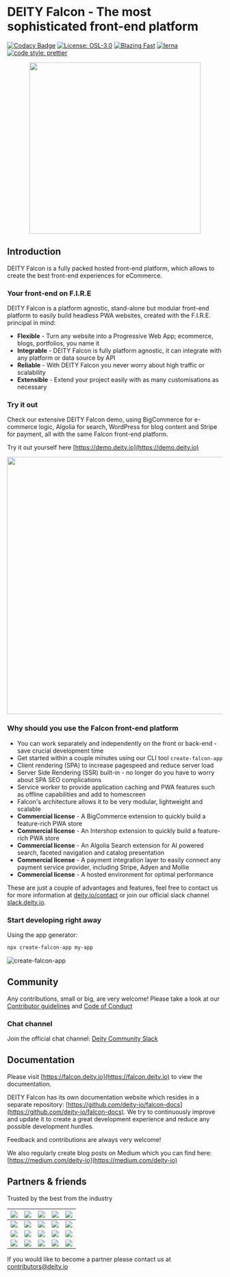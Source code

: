 # DEITY Falcon - The most sophisticated front-end platform

[![Codacy Badge](https://api.codacy.com/project/badge/Grade/b8b60963bac941f081de64671ae8b7fd)](https://app.codacy.com/app/Deity/falcon?utm_source=github.com&utm_medium=referral&utm_content=deity-io/falcon&utm_campaign=Badge_Grade_Settings)
[![License: OSL-3.0](https://img.shields.io/badge/license-OSL--3.0-yellow.svg?style=flat-square)](https://opensource.org/licenses/OSL-3.0)
[![Blazing Fast](https://img.shields.io/badge/speed-blazing%20%F0%9F%94%A5-brightgreen.svg?style=flat-square)](https://twitter.com/acdlite/status/974390255393505280)
[![lerna](https://img.shields.io/badge/maintained%20with-lerna-cc00ff.svg?style=flat-square)](https://lernajs.io/)
[![code style: prettier](https://img.shields.io/badge/code_style-prettier-ff69b4.svg?style=flat-square)](https://github.com/prettier/prettier)

<p align="center">
  <img alight="center" width="400" src="https://falcon.deity.io/docs/assets/logo-falcon-v2.png" />
</p>

## Introduction

DEITY Falcon is a fully packed hosted front-end platform, which allows to create the best front-end experiences for eCommerce.

### Your front-end on F.I.R.E

DEITY Falcon is a platform agnostic, stand-alone but modular front-end platform to easily build headless PWA websites, created with the F.I.R.E. principal in mind:

- **Flexible** - Turn any website into a Progressive Web App; ecommerce, blogs, portfolios, you name it
- **Integrable** - DEITY Falcon is fully platform agnostic, it can integrate with any platform or data source by API
- **Reliable** - With DEITY Falcon you never worry about high traffic or scalability
- **Extensible** - Extend your project easily with as many customisations as necessary

### Try it out

Check our extensive DEITY Falcon demo, using BigCommerce for e-commerce logic, Algolia for search, WordPress for blog content and Stripe for payment, all with the same Falcon front-end platform.

Try it out yourself here [https://demo.deity.io](https://demo.deity.io)

<p align="center">
  <img alight="center" width="600" src="https://falcon.deity.io/docs/assets/mobile-falcon-for-bigcommerce.png" />
</p>

### Why should you use the Falcon front-end platform

- You can work separately and independently on the front or back-end - save crucial development time
- Get started within a couple minutes using our CLI tool `create-falcon-app`
- Client rendering (SPA) to increase pagespeed and reduce server load
- Server Side Rendering (SSR) built-in - no longer do you have to worry about SPA SEO complications
- Service worker to provide application caching and PWA features such as offline capabilities and add to homescreen
- Falcon's architecture allows it to be very modular, lightweight and scalable
- **Commercial license** - A BigCommerce extension to quickly build a feature-rich PWA store
- **Commercial license** - An Intershop extension to quickly build a feature-rich PWA store
- **Commercial license** - An Algolia Search extension for AI powered search, faceted navigation and catalog presentation
- **Commercial license** - A payment integration layer to easily connect any payment service provider, including Stripe, Adyen and Mollie
- **Commercial license** - A hosted environment for optimal performance

These are just a couple of advantages and features, feel free to contact us for more information at [deity.io/contact](deity.io/contact) or join our official slack channel [slack.deity.io](slack.deity.io).

### Start developing right away

Using the app generator:

```bash
npx create-falcon-app my-app
```

![create-falcon-app](https://user-images.githubusercontent.com/40865297/48708977-64cd4a80-ec04-11e8-80cf-757db1610bf1.gif)

## Community

Any contributions, small or big, are very welcome! Please take a look at our [Contributor guidelines](https://github.com/deity-io/falcon/blob/master/.github/CONTRIBUTING.md) and [Code of Conduct](https://github.com/deity-io/falcon/blob/master/.github/CODE_OF_CONDUCT.md)

### Chat channel

Join the official chat channel: [Deity Community Slack](http://slack.deity.io)

## Documentation

Please visit [https://falcon.deity.io](https://falcon.deity.io) to view the documentation.

DEITY Falcon has its own documentation website which resides in a separate repository: [https://github.com/deity-io/falcon-docs](https://github.com/deity-io/falcon-docs). We try to continuously improve and update it to create a great development experience and reduce any possible development hurdles.

Feedback and contributions are always very welcome!

We also regularly create blog posts on Medium which you can find here: [https://medium.com/deity-io](https://medium.com/deity-io)

## Partners & friends

Trusted by the best from the industry

<img src="https://falcon.deity.io/docs/assets/shipperhq.png" />|<img src="https://falcon.deity.io/docs/assets/algolia.png" />|<img src="https://falcon.deity.io/docs/assets/adyen.png" />|<img src="https://falcon.deity.io/docs/assets/bigcommerce.png" />|<img src="https://falcon.deity.io/docs/assets/typo3.png" />
-|-|-|-|-
<img src="https://falcon.deity.io/docs/assets/hypernode.png" />|<img src="https://falcon.deity.io/docs/assets/logicspot.png" />|<img src="https://falcon.deity.io/docs/assets/proud-nerds.png" />|<img src="https://falcon.deity.io/docs/assets/bit-expert.png" />|<img src="https://falcon.deity.io/docs/assets/gene.png" />
<img src="https://falcon.deity.io/docs/assets/inchoo.png" />|<img src="https://falcon.deity.io/docs/assets/elgentos.png" />|<img src="https://falcon.deity.io/docs/assets/dnz.png" />|<img src="https://falcon.deity.io/docs/assets/interactiv4.png" />|<img src="https://falcon.deity.io/docs/assets/mage-specialist.png" />
<img src="https://falcon.deity.io/docs/assets/mollie.png" />|<img src="https://falcon.deity.io/docs/assets/thesio.png" />|<img src="https://falcon.deity.io/docs/assets/object-source.png" />|<img src="https://falcon.deity.io/docs/assets/vsee.png" />|<img src="https://falcon.deity.io/docs/assets/integer_net.png" />

If you would like to become a partner please contact us at contributors@deity.io
